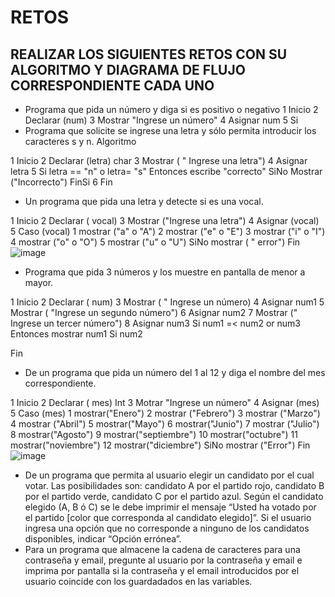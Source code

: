 # RETOS
## REALIZAR LOS SIGUIENTES RETOS CON SU ALGORITMO Y DIAGRAMA DE FLUJO CORRESPONDIENTE CADA UNO 

* Programa que pida un número y diga si es positivo o negativo
1 Inicio
2 Declarar (num)
3 Mostrar "Ingrese un número"
4 Asignar num
5 Si 
* Programa que solicite se ingrese una letra y sólo permita introducir los caracteres s y n.
Algoritmo 

1 Inicio
2 Declarar (letra) char
3 Mostrar ( " Ingrese una letra")
4 Asignar letra
5 Si letra == "n" o letra= "s" 
Entonces escribe "correcto"
SiNo 
Mostrar ("Incorrecto")
FinSi
6 Fin

* Un programa que pida una letra y detecte si es una vocal. 

1 Inicio
2 Declarar ( vocal)
3 Mostrar ("Ingrese una letra")
4 Asignar (vocal)
5 Caso (vocal)
 1 mostrar ("a" o "A")
 2 mostrar ("e" o "E")
 3 mostrar ("i" o "I")
 4 mostrar ("o" o "O")
 5 mostrar ("u" o "U")
 SiNo
 mostrar ( " error")
 Fin
 ![image](https://user-images.githubusercontent.com/103067169/164535058-50d0005f-1fa9-4a28-a57a-1fd51aeda152.png)

 

* Programa que pida 3 números y los muestre en pantalla de menor a mayor.  

1 Inicio
2 Declarar ( num)
3 Mostrar ( " Ingrese un número)
4 Asignar num1
5 Mostrar ( "Ingrese un segundo número")
6 Asignar  num2
7 Mostrar (" Ingrese un tercer número")
8 Asignar num3
Si num1 =< num2 or num3 
Entonces mostrar num1
Si num2
 

Fin
* De un programa que pida un número del 1 al 12 y diga el nombre del mes correspondiente.

1 Inicio 
2 Declarar ( mes) Int
3 Motrar "Ingrese un número"
4 Asignar (mes)
5 Caso (mes)
 1 mostrar("Enero")
 2 mostrar ("Febrero")
 3 mostrar ("Marzo")
 4 mostrar ("Abril")
 5 mostrar("Mayo")
 6 mostrar("Junio")
 7 mostrar ("Julio")
 8 mostrar("Agosto")
 9 mostrar("septiembre")
 10 mostrar("octubre")
 11 mostrar("noviembre")
 12 mostrar("diciembre")
 SiNo 
 mostrar ("Error")
 Fin
![image](https://user-images.githubusercontent.com/103067169/164534199-113e4ab1-a94b-41c7-a88e-ec90e29f69d9.png)



* De un programa que permita al usuario elegir un candidato por el cual votar. Las posibilidades son: candidato A por el partido rojo, candidato B por el partido verde, candidato C por el partido azul. Según el candidato elegido (A, B ó C) se le debe imprimir el mensaje “Usted ha votado por el partido [color que corresponda al candidato elegido]”. Si el usuario ingresa una opción que no corresponde a ninguno de los candidatos disponibles, indicar “Opción errónea”.
* Para un programa que almacene la cadena de caracteres para una contraseña y email, pregunte al usuario por la contraseña y email e imprima por pantalla si la contraseña y el email introducidos por el usuario coincide con los guardadados en las variables.
